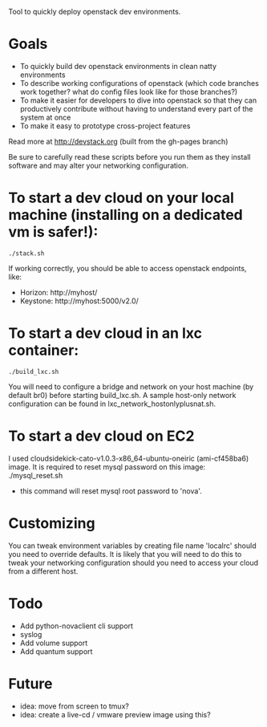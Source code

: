 Tool to quickly deploy openstack dev environments.

# Goals

* To quickly build dev openstack environments in clean natty environments
* To describe working configurations of openstack (which code branches work together?  what do config files look like for those branches?)
* To make it easier for developers to dive into openstack so that they can productively contribute without having to understand every part of the system at once
* To make it easy to prototype cross-project features

Read more at http://devstack.org (built from the gh-pages branch)

Be sure to carefully read these scripts before you run them as they install software and may alter your networking configuration.

# To start a dev cloud on your local machine (installing on a dedicated vm is safer!):

    ./stack.sh

If working correctly, you should be able to access openstack endpoints, like:

* Horizon: http://myhost/
* Keystone: http://myhost:5000/v2.0/

# To start a dev cloud in an lxc container:

    ./build_lxc.sh

You will need to configure a bridge and network on your host machine (by default br0) before starting build_lxc.sh.  A sample host-only network configuration can be found in lxc_network_hostonlyplusnat.sh.

# To start a dev cloud on EC2
I used cloudsidekick-cato-v1.0.3-x86_64-ubuntu-oneiric (ami-cf458ba6) image.
It is required to reset mysql password on this image:
    ./mysql_reset.sh
- this command will reset mysql root password to 'nova'.

# Customizing

You can tweak environment variables by creating file name 'localrc' should you need to override defaults.  It is likely that you will need to do this to tweak your networking configuration should you need to access your cloud from a different host.

# Todo

* Add python-novaclient cli support
* syslog
* Add volume support
* Add quantum support

# Future

* idea: move from screen to tmux?
* idea: create a live-cd / vmware preview image using this?

